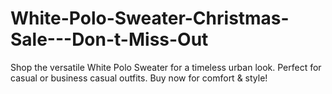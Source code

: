 # White-Polo-Sweater-Christmas-Sale---Don-t-Miss-Out
Shop the versatile White Polo Sweater for a timeless urban look. Perfect for casual or business casual outfits. Buy now for comfort &amp; style!
